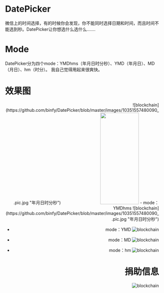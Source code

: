 # DatePicker
  微信上的时间选择，有的时候你会发现，你不能同时选择日期和时间，而且时间不能选到秒。DatePicker让你想选什么选什么.......
  
# Mode
DatePicker分为四个mode：YMDhms（年月日时分秒）、YMD（年月日）、MD（月日）、hm（时分）。
我自己觉得用起来很爽快。

# 效果图
<div align=right>![blockchain](https://github.com/binfy/DatePicker/blob/master/images/10351557480090_.pic.jpg "年月日时分秒")

<img src="https://github.com/binfy/DatePicker/blob/master/images/10361557480091_.pic.jpg" width = "50%" height = "300" div align=center/>
- mode：YMDhms 
![blockchain](https://github.com/binfy/DatePicker/blob/master/images/10351557480090_.pic.jpg "年月日时分秒")

- mode：YMD 
![blockchain](https://github.com/binfy/DatePicker/blob/master/images/10341557480089_.pic.jpg "年月日")

- mode：MD 
![blockchain](https://github.com/binfy/DatePicker/blob/master/images/10331557480088_.pic.jpg "月日")

- mode：hm 
![blockchain](https://github.com/binfy/DatePicker/blob/master/images/10321557480087_.pic.jpg "时分")

# 捐助信息
![blockchain](https://github.com/binfy/DatePicker/blob/master/images/10311557474243_.pic_hd.jpg "有人说可以去买个奶茶")

